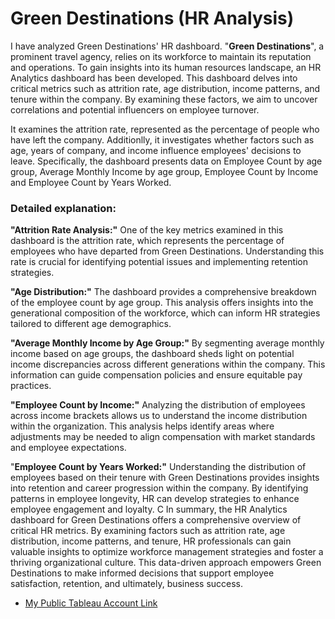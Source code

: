 # Green Destinations (HR Analysis)

I have analyzed Green Destinations' HR dashboard.
"**Green Destinations**", a prominent travel agency, relies on its workforce to maintain its reputation and operations. To gain insights into its human resources landscape, an HR Analytics dashboard has been developed. This dashboard delves into critical metrics such as attrition rate, age distribution, income patterns, and tenure within the company. By examining these factors, we aim to uncover correlations and potential influencers on employee turnover.

It examines the attrition rate, represented as the percentage of people who have left the company. Additionlly, it investigates whether factors such as age, years of company, and income influence employees' decisions to leave.
Specifically, the dashboard presents data on Employee Count by age group, Average Monthly Income by age group, Employee Count by Income and Employee Count by Years Worked.

### **Detailed explanation:**

**"Attrition Rate Analysis:"**
One of the key metrics examined in this dashboard is the attrition rate, which represents the percentage of employees who have departed from Green Destinations. Understanding this rate is crucial for identifying potential issues and implementing retention strategies.

**"Age Distribution:"**
The dashboard provides a comprehensive breakdown of the employee count by age group. This analysis offers insights into the generational composition of the workforce, which can inform HR strategies tailored to different age demographics.

**"Average Monthly Income by Age Group:"**
By segmenting average monthly income based on age groups, the dashboard sheds light on potential income discrepancies across different generations within the company. This information can guide compensation policies and ensure equitable pay practices.

**"Employee Count by Income:"**
Analyzing the distribution of employees across income brackets allows us to understand the income distribution within the organization. This analysis helps identify areas where adjustments may be needed to align compensation with market standards and employee expectations.

"**Employee Count by Years Worked:"**
Understanding the distribution of employees based on their tenure with Green Destinations provides insights into retention and career progression within the company. By identifying patterns in employee longevity, HR can develop strategies to enhance employee engagement and loyalty.
C
In summary, the HR Analytics dashboard for Green Destinations offers a comprehensive overview of critical HR metrics. By examining factors such as attrition rate, age distribution, income patterns, and tenure, HR professionals can gain valuable insights to optimize workforce management strategies and foster a thriving organizational culture. This data-driven approach empowers Green Destinations to make informed decisions that support employee satisfaction, retention, and ultimately, business success.


 - [My Public Tableau Account Link](https://public.tableau.com/views/Book1_17145536028900/Dashboard1?:language=en-US&:sid=&:display_count=n&:origin=viz_share_link)
